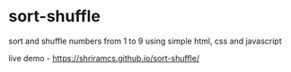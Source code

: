 # sort-shuffle
sort and shuffle numbers from 1 to 9 using simple html, css and javascript

live demo - https://shriramcs.github.io/sort-shuffle/
